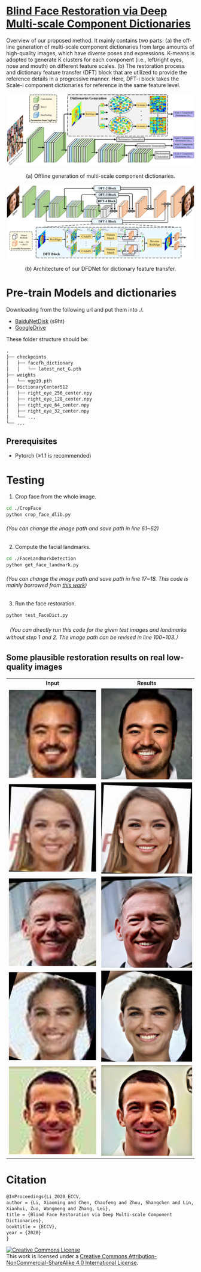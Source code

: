 # [Blind Face Restoration via Deep Multi-scale Component Dictionaries](https://arxiv.org/pdf/2008.00418.pdf)
<p>
Overview of our proposed method. It mainly contains two parts: (a) the off-line generation of multi-scale component dictionaries from large amounts of high-quality images, which have diverse poses and expressions. K-means is adopted to generate K clusters for each component (i.e., left/right eyes, nose and mouth) on different feature scales. (b) The restoration process and dictionary feature transfer (DFT) block that are utilized to provide the reference details in a progressive manner. Here, DFT-i block takes the Scale-i component dictionaries for reference in the same feature level.
</p>  
    

<img src="./Imgs/pipeline_a.png">
<p align="center">(a) Offline generation of multi-scale component dictionaries.</p>
<img src="./Imgs/pipeline_b.png">
<p align="center">(b) Architecture of our DFDNet for dictionary feature transfer.</p>


# Pre-train Models and dictionaries
Downloading from the following url and put them into ./.
- [BaiduNetDisk](https://pan.baidu.com/s/1K4fzjPiezVSMl5NjHoJCGQ) (s9ht)
- [GoogleDrive](https://drive.google.com/drive/folders/1bayYIUMCSGmoFPyd4Uu2Uwn347RW-vl5?usp=sharing)

These folder structure should be:
    
    .
    ├── checkpoints                    
    │   ├── facefh_dictionary                  
    │   │   └── latest_net_G.pth   
    ├── weights
    │   └── vgg19.pth
    ├── DictionaryCenter512
    │   ├── right_eye_256_center.npy
    │   ├── right_eye_128_center.npy
    │   ├── right_eye_64_center.npy
    │   ├── right_eye_32_center.npy
    │   └── ...
    └── ...

## Prerequisites
- Pytorch (≥1.1 is recommended)

# Testing
1. Crop face from the whole image.
```bash
cd ./CropFace
python crop_face_dlib.py
```
###### _(You can change the image path and save path in line 61~62)_

2. Compute the facial landmarks.
```bash
cd ./FaceLandmarkDetection
python get_face_landmark.py
```
###### _(You can change the image path and save path in line 17~18. This code is mainly borrowed from [this work](https://github.com/1adrianb/face-alignment))_

3. Run the face restoration.
```bash
python test_FaceDict.py
```
###### _（You can directly run this code for the given test images and landmarks without step 1 and 2. The image path can be revised in line 100~103.）_

## Some plausible restoration results on real low-quality images
 <table  style="float:center" width=90%>
 <tr>
  <th><B>Input</B></th><th><B>Results</B></th>
 </tr>
 <tr>
  <td>
  <img src='./Imgs/RealLR/n000056_0060_01.png'>
  </td>
  <td>
   <img src='./Imgs/ShowResults/n000056_0060_01.png'>
  </td>
 </tr>
 <tr>
  <td>
  <img src='./Imgs/RealLR/n000067_0228_01.png'>
  </td>
  <td>
   <img src='./Imgs/ShowResults/n000067_0228_01.png'>
  </td>
 </tr>
 <tr>
  <td>
  <img src='./Imgs/RealLR/n000184_0094_01.png'>
  </td>
  <td>
   <img src='./Imgs/ShowResults/n000184_0094_01.png'>
  </td>
 </tr>
 <tr>
  <td>
  <img src='./Imgs/RealLR/n000262_0097_01.png'>
  </td>
  <td>
   <img src='./Imgs/ShowResults/n000262_0097_01.png'>
  </td>
 </tr>
 <tr>
  <td>
  <img src='./Imgs/RealLR/n000241_0132_04.png'>
  </td>
  <td>
   <img src='./Imgs/ShowResults/n000241_0132_04.png'>
  </td>
 </tr>
  
 </table>

# Citation

```
@InProceedings{Li_2020_ECCV,
author = {Li, Xiaoming and Chen, Chaofeng and Zhou, Shangchen and Lin, Xianhui, Zuo, Wangmeng and Zhang, Lei},
title = {Blind Face Restoration via Deep Multi-scale Component Dictionaries},
booktitle = {ECCV},
year = {2020}
}
```

<a rel="license" href="http://creativecommons.org/licenses/by-nc-sa/4.0/"><img alt="Creative Commons License" style="border-width:0" src="https://i.creativecommons.org/l/by-nc-sa/4.0/88x31.png" /></a><br />This work is licensed under a <a rel="license" href="http://creativecommons.org/licenses/by-nc-sa/4.0/">Creative Commons Attribution-NonCommercial-ShareAlike 4.0 International License</a>.

